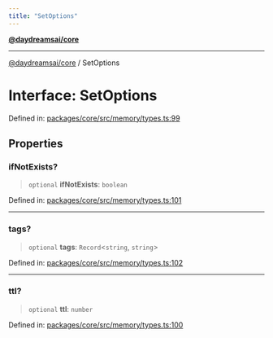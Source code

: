 ```yaml
---
title: "SetOptions"
---
```


[**@daydreamsai/core**](./api-reference.md)

***

[@daydreamsai/core](./api-reference.md) / SetOptions

# Interface: SetOptions

Defined in: [packages/core/src/memory/types.ts:99](https://github.com/dojoengine/daydreams/blob/95678f46ea3908883ec80d853a28c9f23ca4f5c2/packages/core/src/memory/types.ts#L99)

## Properties

### ifNotExists?

> `optional` **ifNotExists**: `boolean`

Defined in: [packages/core/src/memory/types.ts:101](https://github.com/dojoengine/daydreams/blob/95678f46ea3908883ec80d853a28c9f23ca4f5c2/packages/core/src/memory/types.ts#L101)

***

### tags?

> `optional` **tags**: `Record`\<`string`, `string`\>

Defined in: [packages/core/src/memory/types.ts:102](https://github.com/dojoengine/daydreams/blob/95678f46ea3908883ec80d853a28c9f23ca4f5c2/packages/core/src/memory/types.ts#L102)

***

### ttl?

> `optional` **ttl**: `number`

Defined in: [packages/core/src/memory/types.ts:100](https://github.com/dojoengine/daydreams/blob/95678f46ea3908883ec80d853a28c9f23ca4f5c2/packages/core/src/memory/types.ts#L100)
